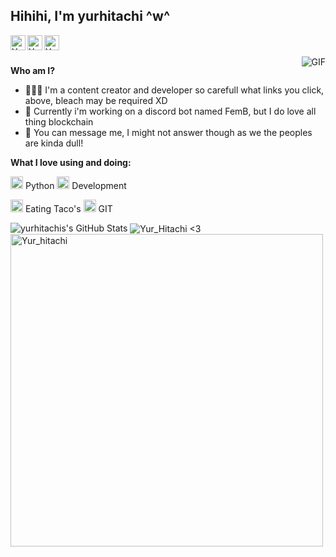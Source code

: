 <h2 title="Hello!"> Hihihi, I'm yurhitachi ^w^</h2>

<a href="https://www.reddit.com/u/Wargrlzdev">
  <img align="left" alt="Yur_Hitachi's Reddit" width="24px" src="https://icons8.com/icon/d2BoV6h39VrC/reddit" />
</a>
<a href="http://discordapp.com/users/Yurhitachi#6106">
  <img align="left" alt="Yur_Hitachi's Discord" width="24px" src="https://icons8.com/icon/61604/discord" />
</a>
<a href="https://twitter.com/Yur_hitachi">
  <img align="left" alt="Yur_Hitachi's Twitter" width="24px" src="https://icons8.com/icon/bYzsf9Bmocst/twitter" />
</a>



<br />
<br />



  <img align="right" alt="GIF" src="https://tenor.com/to7z.gif" />

**Who am I?**

- 👨🏽‍💻 I'm a content creator and developer so carefull what links you click, above, bleach may be required XD
- 🌱 Currently i'm working on a discord bot named FemB, but I do love all thing blockchain 
- 💬 You can message me, I might not answer though as we the peoples are kinda dull!



**What I love using and doing:**  


<code><img height="20" src="https://img.icons8.com/nolan/96/python.png"></code> Python
<code><img height="20" src="https://icons8.com/icon/HRcZ1Ac5k5xo/developer"></code> Development

<code><img height="20" src="https://icons8.com/icon/J2jsusRzJPrR/kawaii-taco"></code> Eating Taco's
<code><img height="20" src="https://img.icons8.com/nolan/96/git.png"></code> GIT

<img src="https://github-readme-stats.vercel.app/api?username=yurhitachi&show_icons=true&hide_border=true&count_private=true&theme=shades-of-purple&icon_color=fad000" alt="yurhitachis's GitHub Stats">
<img align="center" src="https://github-readme-streak-stats.herokuapp.com/?user=yurhitachi&count_private=true&theme=radical" alt="Yur_Hitachi <3" />
<img align="center" width=500 src="https://github-readme-stats.vercel.app/api/top-langs/?username=yurhitachi&count_private=true&theme=radical" alt="Yur_hitachi" />
